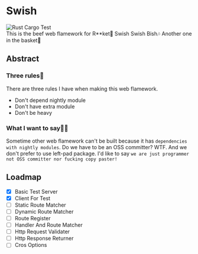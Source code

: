 # Swish
![Rust Cargo Test](https://github.com/NoCtrlZ/swish/workflows/Rust%20Cargo%20Test/badge.svg?branch=master)  
This is the beef web flamework for R**ket🥩 Swish Swish Bish🎶 Another one in the basket🏀
## Abstract
### Three rules🔔
There are three rules I have when making this web flamework.
- Don't depend nightly module
- Don't have extra module
- Don't be heavy
### What I want to say🏴‍☠️
Sometime other web flamework can't be built because it has `dependencies with nightly modules`. Do we have to be an OSS committer? WTF. And we don't prefer to use left-pad package. I'd like to say `we are just programmer not OSS committer nor fucking copy paster!`
## Loadmap
- [x] Basic Test Server
- [x] Client For Test
- [ ] Static Route Matcher
- [ ] Dynamic Route Matcher
- [ ] Route Register
- [ ] Handler And Route Matcher
- [ ] Http Request Validater
- [ ] Http Response Returner
- [ ] Cros Options
